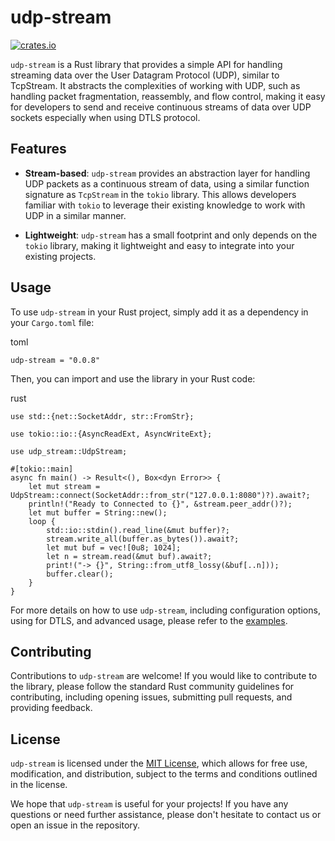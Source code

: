 
# udp-stream

[![crates.io](https://img.shields.io/crates/v/udp-stream.svg)](https://crates.io/crates/udp-stream)


`udp-stream` is a Rust library that provides a simple API for handling streaming data over the User Datagram Protocol (UDP), similar to TcpStream. It abstracts the complexities of working with UDP, such as handling packet fragmentation, reassembly, and flow control, making it easy for developers to send and receive continuous streams of data over UDP sockets especially when using DTLS protocol.

## Features

-   **Stream-based**: `udp-stream` provides an abstraction layer for handling UDP packets as a continuous stream of data, using a similar function signature as `TcpStream` in the `tokio` library. This allows developers familiar with `tokio` to leverage their existing knowledge to work with UDP in a similar manner.
    
-   **Lightweight**: `udp-stream` has a small footprint and only depends on the `tokio` library, making it lightweight and easy to integrate into your existing projects.
    
## Usage

To use `udp-stream` in your Rust project, simply add it as a dependency in your `Cargo.toml` file:

toml

```[dependencies]
udp-stream = "0.0.8"
``` 

Then, you can import and use the library in your Rust code:

rust

```
use std::{net::SocketAddr, str::FromStr};

use tokio::io::{AsyncReadExt, AsyncWriteExt};

use udp_stream::UdpStream;

#[tokio::main]
async fn main() -> Result<(), Box<dyn Error>> {
    let mut stream = UdpStream::connect(SocketAddr::from_str("127.0.0.1:8080")?).await?;
    println!("Ready to Connected to {}", &stream.peer_addr()?);
    let mut buffer = String::new();
    loop {
        std::io::stdin().read_line(&mut buffer)?;
        stream.write_all(buffer.as_bytes()).await?;
        let mut buf = vec![0u8; 1024];
        let n = stream.read(&mut buf).await?;
        print!("-> {}", String::from_utf8_lossy(&buf[..n]));
        buffer.clear();
    }
}
```

For more details on how to use `udp-stream`, including configuration options, using for DTLS, and advanced usage, please refer to the [examples](https://github.com/SajjadPourali/udp-stream/tree/master/examples).

## Contributing

Contributions to `udp-stream` are welcome! If you would like to contribute to the library, please follow the standard Rust community guidelines for contributing, including opening issues, submitting pull requests, and providing feedback.

## License

`udp-stream` is licensed under the [MIT License](https://github.com/SajjadPourali/udp-stream/blob/master/LICENSE), which allows for free use, modification, and distribution, subject to the terms and conditions outlined in the license.

We hope that `udp-stream` is useful for your projects! If you have any questions or need further assistance, please don't hesitate to contact us or open an issue in the repository.
